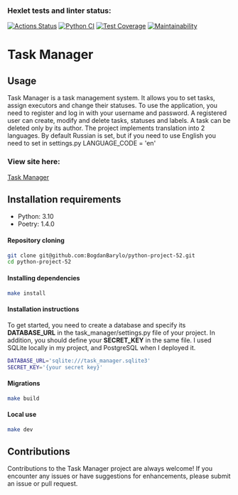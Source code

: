 ### Hexlet tests and linter status:
[![Actions Status](https://github.com/BogdanBarylo/python-project-52/actions/workflows/hexlet-check.yml/badge.svg)](https://github.com/BogdanBarylo/python-project-52/actions)
[![Python CI](https://github.com/BogdanBarylo/python-project-52/actions/workflows/github_actions.yml/badge.svg)](https://github.com/BogdanBarylo/python-project-52/actions/workflows/github_actions.yml)
[![Test Coverage](https://api.codeclimate.com/v1/badges/db3c5ac363e7706ece1e/test_coverage)](https://codeclimate.com/github/BogdanBarylo/python-project-52/test_coverage)
[![Maintainability](https://api.codeclimate.com/v1/badges/db3c5ac363e7706ece1e/maintainability)](https://codeclimate.com/github/BogdanBarylo/python-project-52/maintainability)



# Task Manager

## Usage
Task Manager is a task management system. It allows you to set tasks, assign executors and change their statuses.
To use the application, you need to register and log in with your username and password.
A registered user can create, modify and delete tasks, statuses and labels. A task can be deleted only by its author.
The project implements translation into 2 languages. By default Russian is set, but if you need to use English you need to set in settings.py 
LANGUAGE_CODE = 'en'

### View site here:
[Task Manager](https://task-manager-site-tpi0.onrender.com)


## Installation requirements

- Python: 3.10
- Poetry: 1.4.0

#### Repository cloning
```bash
git clone git@github.com:BogdanBarylo/python-project-52.git
cd python-project-52
```

#### Installing dependencies

```bash
make install
```

#### Installation instructions

To get started, you need to create a database and specify its **DATABASE_URL** in the task_manager/settings.py file of your project. In addition, you should define your **SECRET_KEY** in the same file. I used SQLite locally in my project, and PostgreSQL when I deployed it.
```bash
DATABASE_URL='sqlite:///task_manager.sqlite3'
SECRET_KEY='{your secret key}'
```

#### Migrations
```bash
make build
```
#### Local use

```bash
make dev
```

## Contributions

Contributions to the Task Manager project are always welcome! If you encounter any issues or have suggestions for enhancements, please submit an issue or pull request. 